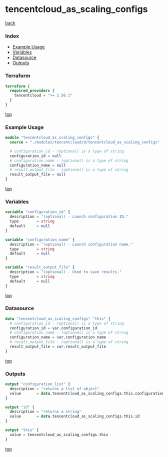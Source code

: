 # tencentcloud_as_scaling_configs

[back](../tencentcloud.md)

### Index

- [Example Usage](#example-usage)
- [Variables](#variables)
- [Datasource](#datasource)
- [Outputs](#outputs)

### Terraform

```terraform
terraform {
  required_providers {
    tencentcloud = ">= 1.56.1"
  }
}
```

[top](#index)

### Example Usage

```terraform
module "tencentcloud_as_scaling_configs" {
  source = "./modules/tencentcloud/d/tencentcloud_as_scaling_configs"

  # configuration_id - (optional) is a type of string
  configuration_id = null
  # configuration_name - (optional) is a type of string
  configuration_name = null
  # result_output_file - (optional) is a type of string
  result_output_file = null
}
```

[top](#index)

### Variables

```terraform
variable "configuration_id" {
  description = "(optional) - Launch configuration ID."
  type        = string
  default     = null
}

variable "configuration_name" {
  description = "(optional) - Launch configuration name."
  type        = string
  default     = null
}

variable "result_output_file" {
  description = "(optional) - Used to save results."
  type        = string
  default     = null
}
```

[top](#index)

### Datasource

```terraform
data "tencentcloud_as_scaling_configs" "this" {
  # configuration_id - (optional) is a type of string
  configuration_id = var.configuration_id
  # configuration_name - (optional) is a type of string
  configuration_name = var.configuration_name
  # result_output_file - (optional) is a type of string
  result_output_file = var.result_output_file
}
```

[top](#index)

### Outputs

```terraform
output "configuration_list" {
  description = "returns a list of object"
  value       = data.tencentcloud_as_scaling_configs.this.configuration_list
}

output "id" {
  description = "returns a string"
  value       = data.tencentcloud_as_scaling_configs.this.id
}

output "this" {
  value = tencentcloud_as_scaling_configs.this
}
```

[top](#index)